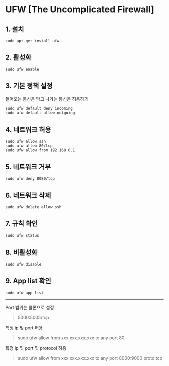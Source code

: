 # UFW [The Uncomplicated Firewall]

## 1. 설치

```
sudo apt-get install ufw
```

## 2. 활성화

```
sudo ufw enable
```

## 3. 기본 정책 설정

들어오는 통신은 막고 나가는 통신은 허용하기

```
sudo ufw default deny incoming
sudo ufw default allow outgoing
```

## 4. 네트워크 허용

```
sudo ufw allow ssh
sudo ufw allow 80/tcp
sudo ufw allow from 192.168.0.1
```

## 5. 네트워크 거부

```
sudo ufw deny 8080/tcp
```

## 6. 네트워크 삭제

```
sudo ufw delete allow ssh
```

## 7. 규칙 확인

```
sudo ufw status
```

## 8. 비활성화

```
sudo ufw disable
```

## 9. App list 확인

```
sudo ufw app list
```

---

Port 범위는 콜론으로 설정

> 5000:5005/tcp

특정 ip 및 port 허용

> sudo ufw allow from xxx.xxx.xxx.xxx to any port 80

특정 ip 및 port 및 protocol 허용

> sudo ufw allow from xxx.xxx.xxx.xxx to any port 8000:9000 proto tcp
